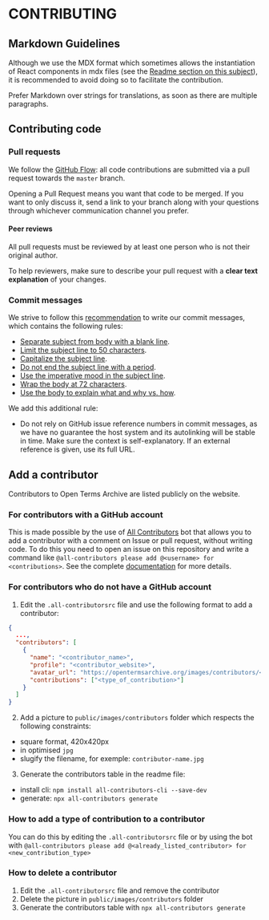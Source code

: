 # CONTRIBUTING

## Markdown Guidelines

Although we use the MDX format which sometimes allows the instantiation of React components in mdx files (see the [Readme section on this subject](/README.md#MDX)), it is recommended to avoid doing so to facilitate the contribution.

Prefer Markdown over strings for translations, as soon as there are multiple paragraphs.

## Contributing code

### Pull requests

We follow the [GitHub Flow](https://guides.github.com/introduction/flow/): all code contributions are submitted via a pull request towards the `master` branch.

Opening a Pull Request means you want that code to be merged. If you want to only discuss it, send a link to your branch along with your questions through whichever communication channel you prefer.

#### Peer reviews

All pull requests must be reviewed by at least one person who is not their original author.

To help reviewers, make sure to describe your pull request with a **clear text explanation** of your changes.

### Commit messages

We strive to follow this [recommendation](https://chris.beams.io/posts/git-commit) to write our commit messages, which contains the following rules:

- [Separate subject from body with a blank line](https://chris.beams.io/posts/git-commit/#separate).
- [Limit the subject line to 50 characters](https://chris.beams.io/posts/git-commit/#limit-50).
- [Capitalize the subject line](https://chris.beams.io/posts/git-commit/#capitalize).
- [Do not end the subject line with a period](https://chris.beams.io/posts/git-commit/#end).
- [Use the imperative mood in the subject line](https://chris.beams.io/posts/git-commit/#imperative).
- [Wrap the body at 72 characters](https://chris.beams.io/posts/git-commit/#wrap-72).
- [Use the body to explain what and why vs. how](https://chris.beams.io/posts/git-commit/#why-not-how).

We add this additional rule:

- Do not rely on GitHub issue reference numbers in commit messages, as we have no guarantee the host system and its autolinking will be stable in time. Make sure the context is self-explanatory. If an external reference is given, use its full URL.

## Add a contributor

Contributors to Open Terms Archive are listed publicly on the website.

### For contributors with a GitHub account

This is made possible by the use of [All Contributors](https://allcontributors.org/) bot that allows you to add a contributor with a comment on Issue or pull request, without writing code. To do this you need to open an issue on this repository and write a command like `@all-contributors please add @<username> for <contributions>`. See the complete [documentation](https://allcontributors.org/docs/en/bot/usage) for more details.

### For contributors who do not have a GitHub account

1. Edit the `.all-contributorsrc` file and use the following format to add a contributor:

```json
{
  ...,
  "contributors": [
    {
      "name": "<contributor_name>",
      "profile": "<contributor_website>",
      "avatar_url": "https://opentermsarchive.org/images/contributors/<slugify-contributor-name>.jpg",
      "contributions": ["<type_of_contribution>"]
    }
  ]
}
```

2. Add a picture to `public/images/contributors` folder which respects the following constraints:

- square format, 420x420px
- in optimised `jpg`
- slugify the filename, for exemple: `contributor-name.jpg`

3. Generate the contributors table in the readme file:

- install cli: `npm install all-contributors-cli --save-dev`
- generate: `npx all-contributors generate`

### How to add a type of contribution to a contributor

You can do this by editing the `.all-contributorsrc` file or by using the bot with `@all-contributors please add @<already_listed_contributor> for <new_contribution_type>`

### How to delete a contributor

1. Edit the `.all-contributorsrc` file and remove the contributor
2. Delete the picture in `public/images/contributors` folder
3. Generate the contributors table with `npx all-contributors generate`
